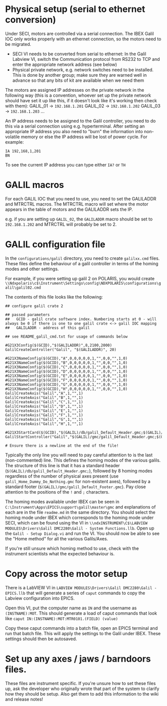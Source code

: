 # Physical setup (serial to ethernet conversion)

Under SECI, motors are controlled via a serial connection. The IBEX Galil IOC only works properly with an ethernet connection, so the motors need to be migrated.

- SECI VI needs to be converted from serial to ethernet: In the Galil Labview VI, switch the Communication protocol from RS232 to TCP and enter the appropriate network address (see below)
- Physical private network, e.g. network switches need to be installed. This is done by another group; make sure they are warned well in advance so that any bits of kit are available when we need them

The motors are assigned IP addresses on the private network in the following way (this is a convention, whoever set up the private network should have set it up like this, if it doesn't look like it's working then check with them):
GALIL_01 -> `192.168.1.201`
GALIL_02 -> `192.168.1.202`
GALIL_03 -> `192.168.1.203`
...

An IP address needs to be assigned to the Galil controller, you need to do this via a serial connection using e.g. hyperterminal. After setting an appropriate IP address you also need to "burn" the information into non-volatile memory or else the IP address will be lost of power cycle. For example:
```
IA 192,168,1,201
BN    
```
To see the current IP address you can type either    `IA?`    or    `TH`

# GALIL macros

For each GALIL IOC that you need to use, you need to set the GALILADDR and MTRCTRL macros. The MTRCTRL macro will set where the motor appears in the table of motors and the GALILADDR sets the IP.

e.g. if you are setting up `GALIL_02`, the `GALILADDR` macro should be set to `192.168.1.202` and MTRCTRL will probably be set to 2.

# GALIL configuration file

In the `configurations/galil` directory, you need to create `galilxx.cmd` files. These files define the behaviour of a galil controller in terms of the homing modes and other settings.

For example, if you were setting up galil 2 on POLARIS, you would create `\\Ndxpolaris\c$\Instrument\Settings\config\NDXPOLARIS\configurations\galil\galil02.cmd`

The contents of this file looks like the following:

```
## configure galil crate 2 

## passed parameters
##   GCID - galil crate software index. Numbering starts at 0 - will always be 0 if there is one to one galil crate <-> galil IOC mapping  
##   GALILADDR - address of this galil

## see README_galil_cmd.txt for usage of commands below

#G21X3Config($(GCID),"$(GALILADDR)",8,2100,2000) 
GalilCreateController("Galil", "$(GALILADDR)", 20)

#G21X3NameConfig($(GCID),"A",0,0,0,0,0,1,"",0,0,"",1,0)
#G21X3NameConfig($(GCID),"B",0,0,0,0,0,1,"",0,0,"",1,0)
#G21X3NameConfig($(GCID),"C",0,0,0,0,0,1,"",0,0,"",1,0)
#G21X3NameConfig($(GCID),"D",0,0,0,0,0,1,"",0,0,"",1,0)
#G21X3NameConfig($(GCID),"E",0,0,0,0,0,1,"",0,0,"",1,0)
#G21X3NameConfig($(GCID),"F",0,0,0,0,0,1,"",0,0,"",1,0)
#G21X3NameConfig($(GCID),"G",0,0,0,0,0,1,"",0,0,"",1,0)
#G21X3NameConfig($(GCID),"H",0,0,0,0,0,1,"",0,0,"",1,0)
GalilCreateAxis("Galil","A",1,"",1)
GalilCreateAxis("Galil","B",1,"",1)
GalilCreateAxis("Galil","C",1,"",1)
GalilCreateAxis("Galil","D",1,"",1)
GalilCreateAxis("Galil","E",1,"",1)
GalilCreateAxis("Galil","F",1,"",1)
GalilCreateAxis("Galil","G",1,"",1)
GalilCreateAxis("Galil","H",1,"",1)

#G21X3StartCard($(GCID),"$(GALIL)/db/galil_Default_Header.gmc;$(GALIL)/db/galil_Home_ForwLimit.gmc!$(GALIL)/db/galil_Home_ForwLimit.gmc!$(GALIL)/db/galil_Home_ForwLimit.gmc!$(GALIL)/db/galil_Home_ForwLimit.gmc!$(GALIL)/db/galil_Home_ForwLimit.gmc!$(GALIL)/db/galil_Home_ForwLimit.gmc!$(GALIL)/db/galil_Home_ForwLimit.gmc!$(GALIL)/db/galil_Home_ForwLimit.gmc;$(GALIL)/db/galil_Default_Footer.gmc",0,0)
GalilStartController("Galil","$(GALIL)/gmc/galil_Default_Header.gmc;$(GALIL)/gmc/galil_Home_ForwLimit.gmc!$(GALIL)/gmc/galil_Home_ForwLimit.gmc!$(GALIL)/gmc/galil_Home_ForwLimit.gmc!$(GALIL)/gmc/galil_Home_ForwLimit.gmc!$(GALIL)/gmc/galil_Home_ForwLimit.gmc!$(GALIL)/gmc/galil_Home_ForwLimit.gmc!$(GALIL)/gmc/galil_Home_ForwLimit.gmc!$(GALIL)/gmc/galil_Home_ForwLimit.gmc;$(GALIL)/gmc/galil_Default_Footer.gmc",0,0,3)

# Ensure there is a newline at the end of the file!

```

Typically the only line you will need to pay careful attention to is the last (non-commented) line. This defines the homing modes of the various galils. The structure of this line is that it has a standard header (`$(GALIL)/db/galil_Default_Header.gmc;`), followed by 8 homing modes regardless of the number of physical axes present (use `galil_Home_Dummy_Do_Nothing.gmc` for non-existent axes), followed by a standard footer (`$(GALIL)/gmc/galil_Default_Footer.gmc`).  Pay close attention to the positions of the `!` and `;` characters.

The homing modes available under IBEX can be seen in `C:\Instrument\Apps\EPICS\support\galil\master\gmc` and explanations of each are in the file `readme.md` in the same directory. You should select the homing mode under IBEX which corresponds to the homing mode under SECI, which can be found using the VI in `\\ndxINSTRUMENT\C$\LABVIEW MODULES\Drivers\Galil DMC2280\Galil - System Functions.llb`. Open up the `Galil - Setup Dialog.vi` and run the VI. You should now be able to see the "Home method" for all the various Galils/Axes. 

If you're still unsure which homing method to use, check with the instrument scientists what the expected behaviour is.

# Copy across the motor setup

There is a LabVIEW VI in `LABVIEW MODULES\Drivers\Galil DMC2280\Galil - EPICS.llb` that will generate a series of `caput` commands to copy the Labview configuration into EPICS.

Open this VI, put the computer name as `IN` and the username as `(INSTNAME):MOT`. This should generate a load of caput commands that look like `caput IN:(INSTNAME):MOT:MTR0101.(FIELD) (value)`

Copy these caput commands into a batch file, open an EPICS terminal and run that batch file. This will apply the settings to the Galil under IBEX. These settings should then be autosaved.

# Set up any axes / jaws / barndoors files.

These files are instrument specific. If you're unsure how to set these files up, ask the developer who originally wrote that part of the system to clarify how they should be setup. Also get them to add this information to the wiki and release notes!

